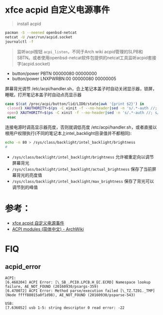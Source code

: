 <link href="../../css/style.css" rel="stylesheet" type="text/css" />


# xfce acpid 自定义电源事件

> install acpid

```Bash
pacman -S --neened openbsd-netcat
netcat -U /var/run/acpid.socket
journalctl -f
```


> 监听acpi按钮 `acpi_listen`，不同于Arch wiki acpid管理的SLPB和SBTN。或者使用openbsd-netcat软件包提供的netcat工具监听acpid套接字(acpid.socket)

+ button/power PBTN 00000080 00000000
+ button/power LNXPWRBN:00 00000080 00000005

屏幕背光调节 /etc/acpi/handler.sh，合上笔记本盖子时自动关闭显示器，锁屏，睡眠，打开笔记本盖子时自动点亮显示器

```Bash
case $(cat /proc/acpi/button/lid/LID0/state|awk '{print $2}') in
 closed) XAUTHORITY=$(ps -C xinit -f --no-header|sed -n 's/.*-auth //; s/ -[^ ].*//; p') xset -dispaly :0 dpms force off;;
 open) XAUTHORITY=$(ps -C xinit -f --no-header|sed -n 's/.*-auth //; s/ -[^ ].*//; p') xset -dispaly :0 dpms force on;;
 esac
```

连接电源时调高显示器亮度，否则就调低亮度 /etc/acpi/handler.sh，或者直接以根用户权限执行(不同的笔记本上intel_backlight目录值并不都相同):

```Bash
echo -n 80 > /sys/class/backlight/intel_backlight/brightness 
#
```
+ `/sys/class/backlight/intel_backlight/brightness` 允许被重定向以调节屏幕背光
+ `/sys/class/backlight/intel_backlight/actual_brightness` 保存了当前屏幕背光的亮度值
+ `/sys/class/backlight/intel_backlight/max_brightness` 保存了背光可以调节到的峰值

# 参考：

+ [xfce acpid 自定义电源事件][acpid]
+ [ACPI modules (简体中文) - ArchWiki][wiki]

[wiki]: https://wiki.archlinux.org/index.php/ACPI_modules_(%E7%AE%80%E4%BD%93%E4%B8%AD%E6%96%87)
[acpid]: https://wiki.archlinux.org/index.php/Acpid_(%E7%AE%80%E4%BD%93%E4%B8%AD%E6%96%87)

# FIQ 
## acpid_error

```log
ACPI:
[6.468204] ACPI Error: [\_SB_.PCI0.LPCB.H_EC.ECRD] Namespace lookup failure, AE_NOT_FOUND (20160930/psargs-359)
[6.470072] ACPI Error: Method parse/execution failed [\_TZ.TZ01._TMP] (Node ffff88015a0f1d98), AE_NOT_FOUND (20160930/psparse-543)

USB:
[7.636052] usb 1-5: string descriptor 0 read error: -22
```
